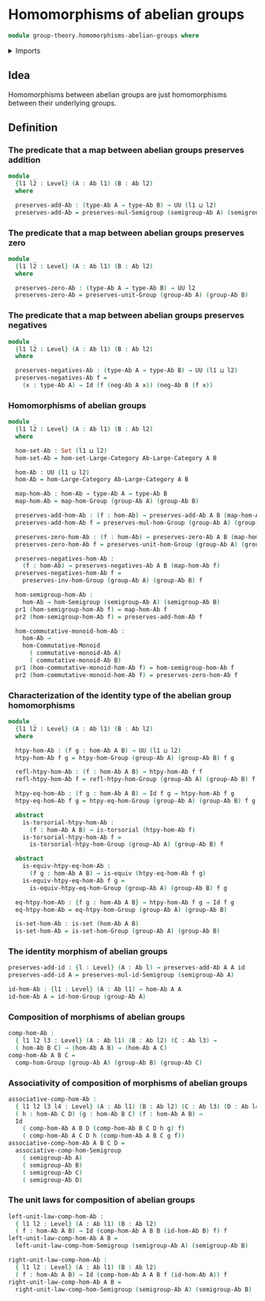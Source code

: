 # Homomorphisms of abelian groups

```agda
module group-theory.homomorphisms-abelian-groups where
```

<details><summary>Imports</summary>

```agda
open import category-theory.large-categories

open import foundation.contractible-types
open import foundation.dependent-pair-types
open import foundation.equivalences
open import foundation.function-types
open import foundation.identity-types
open import foundation.sets
open import foundation.torsorial-type-families
open import foundation.universe-levels

open import group-theory.abelian-groups
open import group-theory.category-of-abelian-groups
open import group-theory.homomorphisms-commutative-monoids
open import group-theory.homomorphisms-groups
open import group-theory.homomorphisms-semigroups
```

</details>

## Idea

Homomorphisms between abelian groups are just homomorphisms between their
underlying groups.

## Definition

### The predicate that a map between abelian groups preserves addition

```agda
module _
  {l1 l2 : Level} (A : Ab l1) (B : Ab l2)
  where

  preserves-add-Ab : (type-Ab A → type-Ab B) → UU (l1 ⊔ l2)
  preserves-add-Ab = preserves-mul-Semigroup (semigroup-Ab A) (semigroup-Ab B)
```

### The predicate that a map between abelian groups preserves zero

```agda
module _
  {l1 l2 : Level} (A : Ab l1) (B : Ab l2)
  where

  preserves-zero-Ab : (type-Ab A → type-Ab B) → UU l2
  preserves-zero-Ab = preserves-unit-Group (group-Ab A) (group-Ab B)
```

### The predicate that a map between abelian groups preserves negatives

```agda
module _
  {l1 l2 : Level} (A : Ab l1) (B : Ab l2)
  where

  preserves-negatives-Ab : (type-Ab A → type-Ab B) → UU (l1 ⊔ l2)
  preserves-negatives-Ab f =
    (x : type-Ab A) → Id (f (neg-Ab A x)) (neg-Ab B (f x))
```

### Homomorphisms of abelian groups

```agda
module _
  {l1 l2 : Level} (A : Ab l1) (B : Ab l2)
  where

  hom-set-Ab : Set (l1 ⊔ l2)
  hom-set-Ab = hom-set-Large-Category Ab-Large-Category A B

  hom-Ab : UU (l1 ⊔ l2)
  hom-Ab = hom-Large-Category Ab-Large-Category A B

  map-hom-Ab : hom-Ab → type-Ab A → type-Ab B
  map-hom-Ab = map-hom-Group (group-Ab A) (group-Ab B)

  preserves-add-hom-Ab : (f : hom-Ab) → preserves-add-Ab A B (map-hom-Ab f)
  preserves-add-hom-Ab f = preserves-mul-hom-Group (group-Ab A) (group-Ab B) f

  preserves-zero-hom-Ab : (f : hom-Ab) → preserves-zero-Ab A B (map-hom-Ab f)
  preserves-zero-hom-Ab f = preserves-unit-hom-Group (group-Ab A) (group-Ab B) f

  preserves-negatives-hom-Ab :
    (f : hom-Ab) → preserves-negatives-Ab A B (map-hom-Ab f)
  preserves-negatives-hom-Ab f =
    preserves-inv-hom-Group (group-Ab A) (group-Ab B) f

  hom-semigroup-hom-Ab :
    hom-Ab → hom-Semigroup (semigroup-Ab A) (semigroup-Ab B)
  pr1 (hom-semigroup-hom-Ab f) = map-hom-Ab f
  pr2 (hom-semigroup-hom-Ab f) = preserves-add-hom-Ab f

  hom-commutative-monoid-hom-Ab :
    hom-Ab →
    hom-Commutative-Monoid
      ( commutative-monoid-Ab A)
      ( commutative-monoid-Ab B)
  pr1 (hom-commutative-monoid-hom-Ab f) = hom-semigroup-hom-Ab f
  pr2 (hom-commutative-monoid-hom-Ab f) = preserves-zero-hom-Ab f
```

### Characterization of the identity type of the abelian group homomorphisms

```agda
module _
  {l1 l2 : Level} (A : Ab l1) (B : Ab l2)
  where

  htpy-hom-Ab : (f g : hom-Ab A B) → UU (l1 ⊔ l2)
  htpy-hom-Ab f g = htpy-hom-Group (group-Ab A) (group-Ab B) f g

  refl-htpy-hom-Ab : (f : hom-Ab A B) → htpy-hom-Ab f f
  refl-htpy-hom-Ab f = refl-htpy-hom-Group (group-Ab A) (group-Ab B) f

  htpy-eq-hom-Ab : (f g : hom-Ab A B) → Id f g → htpy-hom-Ab f g
  htpy-eq-hom-Ab f g = htpy-eq-hom-Group (group-Ab A) (group-Ab B) f g

  abstract
    is-torsorial-htpy-hom-Ab :
      (f : hom-Ab A B) → is-torsorial (htpy-hom-Ab f)
    is-torsorial-htpy-hom-Ab f =
      is-torsorial-htpy-hom-Group (group-Ab A) (group-Ab B) f

  abstract
    is-equiv-htpy-eq-hom-Ab :
      (f g : hom-Ab A B) → is-equiv (htpy-eq-hom-Ab f g)
    is-equiv-htpy-eq-hom-Ab f g =
      is-equiv-htpy-eq-hom-Group (group-Ab A) (group-Ab B) f g

  eq-htpy-hom-Ab : {f g : hom-Ab A B} → htpy-hom-Ab f g → Id f g
  eq-htpy-hom-Ab = eq-htpy-hom-Group (group-Ab A) (group-Ab B)

  is-set-hom-Ab : is-set (hom-Ab A B)
  is-set-hom-Ab = is-set-hom-Group (group-Ab A) (group-Ab B)
```

### The identity morphism of abelian groups

```agda
preserves-add-id : {l : Level} (A : Ab l) → preserves-add-Ab A A id
preserves-add-id A = preserves-mul-id-Semigroup (semigroup-Ab A)

id-hom-Ab : {l1 : Level} (A : Ab l1) → hom-Ab A A
id-hom-Ab A = id-hom-Group (group-Ab A)
```

### Composition of morphisms of abelian groups

```agda
comp-hom-Ab :
  { l1 l2 l3 : Level} (A : Ab l1) (B : Ab l2) (C : Ab l3) →
  ( hom-Ab B C) → (hom-Ab A B) → (hom-Ab A C)
comp-hom-Ab A B C =
  comp-hom-Group (group-Ab A) (group-Ab B) (group-Ab C)
```

### Associativity of composition of morphisms of abelian groups

```agda
associative-comp-hom-Ab :
  { l1 l2 l3 l4 : Level} (A : Ab l1) (B : Ab l2) (C : Ab l3) (D : Ab l4) →
  ( h : hom-Ab C D) (g : hom-Ab B C) (f : hom-Ab A B) →
  Id
    ( comp-hom-Ab A B D (comp-hom-Ab B C D h g) f)
    ( comp-hom-Ab A C D h (comp-hom-Ab A B C g f))
associative-comp-hom-Ab A B C D =
  associative-comp-hom-Semigroup
    ( semigroup-Ab A)
    ( semigroup-Ab B)
    ( semigroup-Ab C)
    ( semigroup-Ab D)
```

### The unit laws for composition of abelian groups

```agda
left-unit-law-comp-hom-Ab :
  { l1 l2 : Level} (A : Ab l1) (B : Ab l2)
  ( f : hom-Ab A B) → Id (comp-hom-Ab A B B (id-hom-Ab B) f) f
left-unit-law-comp-hom-Ab A B =
  left-unit-law-comp-hom-Semigroup (semigroup-Ab A) (semigroup-Ab B)

right-unit-law-comp-hom-Ab :
  { l1 l2 : Level} (A : Ab l1) (B : Ab l2)
  ( f : hom-Ab A B) → Id (comp-hom-Ab A A B f (id-hom-Ab A)) f
right-unit-law-comp-hom-Ab A B =
  right-unit-law-comp-hom-Semigroup (semigroup-Ab A) (semigroup-Ab B)
```
